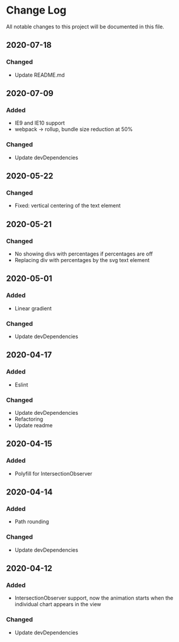 # Change Log

All notable changes to this project will be documented in this file.

## 2020-07-18
### Changed
- Update README.md

## 2020-07-09
### Added
- IE9 and IE10 support
- webpack -> rollup, bundle size reduction at 50%

### Changed
- Update devDependencies

## 2020-05-22
### Changed
- Fixed: vertical centering of the text element

## 2020-05-21
### Changed
- No showing divs with percentages if percentages are off
- Replacing div with percentages by the svg text element

## 2020-05-01
### Added
- Linear gradient

### Changed
- Update devDependencies

## 2020-04-17
### Added
- Eslint

### Changed
- Update devDependencies
- Refactoring
- Update readme

## 2020-04-15
### Added
- Polyfill for IntersectionObserver

## 2020-04-14
### Added
- Path rounding

### Changed
- Update devDependencies

## 2020-04-12
### Added
- IntersectionObserver support, now the animation starts when the individual chart appears in the view

### Changed
- Update devDependencies
